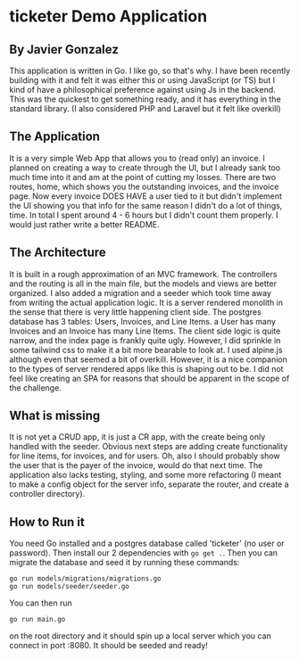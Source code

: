 # ticketer Demo Application
## By Javier Gonzalez
This application is written in Go. I like go, so that's why. I have been recently building with it and felt it was either this or using JavaScript (or TS) but I kind of have a philosophical preference against using Js in the backend. This was the quickest to get something ready, and it has everything in the standard library. (I also considered PHP and Laravel but it felt like overkill)
## The Application
It is a very simple Web App that allows you to (read only) an invoice. I planned on creating a way to create through the UI, but I already sank too much time into it and am at the point of cutting my losses. There are two routes, home, which shows you the outstanding invoices, and the invoice page. Now every invoice DOES HAVE a user tied to it but didn't implement the UI showing you that info for the same reason I didn't do a lot of things, time. In total I spent around 4 - 6 hours but I didn't count them properly. I would just rather write a better README.
## The Architecture
It is built in a rough approximation of an MVC framework. The controllers and the routing is all in the main file, but the models and views are better organized. I also added a migration and a seeder which took time away from writing the actual application logic. 
It is a server rendered monolith in the sense that there is very little happening client side. The postgres database has 3 tables: Users, Invoices, and Line Items. a User has many Invoices and an Invoice has many Line Items.
The client side logic is quite narrow, and the index page is frankly quite ugly. However, I did sprinkle in some tailwind css to make it a bit more bearable to look at. I used alpine.js although even that seemed a bit of overkill. However, it is a nice companion to the types of server rendered apps like this is shaping out to be. I did not feel like creating an SPA for reasons that should be apparent in the scope of the challenge.
## What is missing
It is not yet a CRUD app, it is just a CR app, with the create being only handled with the seeder. Obvious next steps are adding create functionality for line items, for invoices, and for users. Oh, also I should probably show the user that is the payer of the invoice, would do that next time. The application also lacks testing, styling, and some more refactoring (I meant to make a config object for the server info, separate the router, and create a controller directory). 
## How to Run it
You need Go installed and a postgres database called 'ticketer' (no user or password). Then install our 2 dependencies with `go get .`. Then you can migrate the database and seed it by running these commands:
```
go run models/migrations/migrations.go
go run models/seeder/seeder.go
```
You can then run 
```
go run main.go
``` 
on the root directory and it should spin up a local server which you can connect in port :8080. It should be seeded and ready!